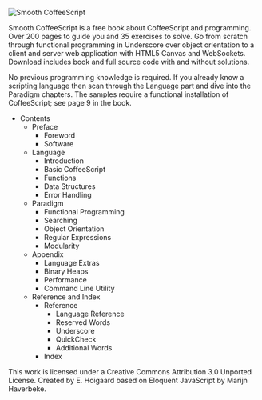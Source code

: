 ![Smooth CoffeeScript](https://github.com/autotelicum/Smooth-CoffeeScript/blob/master/img/WebHeader.png)

Smooth CoffeeScript is a free book about CoffeeScript and programming. Over 200 pages to guide you and 35 exercises to solve. Go from scratch through functional programming in Underscore over object orientation to a client and server web application with HTML5 Canvas and WebSockets. Download includes book and full source code with and without solutions.

No previous programming knowledge is required. If you already know a scripting language then scan through the Language part and dive into the Paradigm chapters. The samples require a functional installation of CoffeeScript; see page 9 in the book.

* Contents
    * Preface
        * Foreword
        * Software
    * Language
        * Introduction
        * Basic CoffeeScript
        * Functions
        * Data Structures
        * Error Handling
    * Paradigm
        * Functional Programming
        * Searching
        * Object Orientation
        * Regular Expressions
        * Modularity
    * Appendix
        * Language Extras
        * Binary Heaps
        * Performance
        * Command Line Utility
    * Reference and Index
        * Reference
            * Language Reference
            * Reserved Words
            * Underscore
            * QuickCheck
            * Additional Words
        * Index

This work is licensed under a Creative Commons Attribution 3.0 Unported License.
Created by E. Hoigaard based on Eloquent JavaScript by Marijn Haverbeke.
